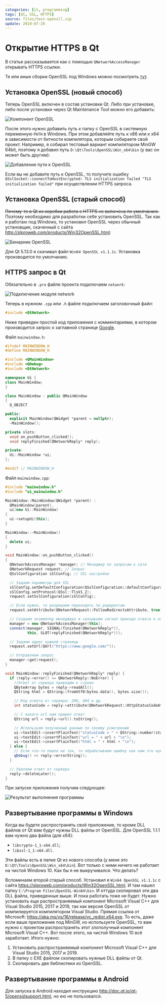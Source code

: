 ```yaml
---
categories: [it, programming]
tags: [Qt, SSL, HTTPS]
source: files/test-opensll.zip
update: 2019-07-26
---
```


# Открытие HTTPS в Qt

В статье рассказывается как с помощью `QNetworkAccessManager` открывать HTTPS ссылки.

Те или иные сборки OpenSSL под Windows можно посмотреть [тут](https://wiki.openssl.org/index.php/Binaries).

## Установка OpenSSL (новый способ)

Теперь OpenSSL включен в состав установки Qt. Либо при установке, либо после установки через Qt Maintenance Tool можно его добавить:

![Компонент OpenSSL](img/qt-openssl.png)

После этого нужно добавить путь к папку с OpenSSL в системную переменную `PATH` в Windows. При этом добавляйте путь к x86 или к x64 в зависимости от битности компилятора, которым собираете свой проект. Например, я собирал тестовый вариант компилятором MinGW 64bit, поэтому я добавил путь `D:\Qt\Tools\OpenSSL\Win_x64\bin` (у вас он может быть другим):

![Добавление пути к OpenSSL](img/path.png)

Если вы не добавите путь к OpenSSL, то получите ошибку `QSslSocket::connectToHostEncrypted: TLS initialization failed "TLS initialization failed"` при осуществлении HTTPS запроса.

## Установка OpenSSL (старый способ)

~~Почему-то в Qt из коробки работа с HTTPS не включена по умолчанию.~~ Поэтому необходимо для разработки себе установить OpenSSL. Так как я работаю под Windows, то установил OpenSSL через обычный установщик, скаченный с сайта <http://slproweb.com/products/Win32OpenSSL.html>:

![Бинарник OpenSSL](img/download.png)

Для Qt 5.13.0 я скачивал файл `Win64 OpenSSL v1.1.1c`. Установка производится по умолчанию.

## HTTPS запрос в Qt

Обязательно в `.pro` файле проекта подключаем `network`:

![Подключение модуля network](img/pro.png)

Теперь в нужном `.cpp` или `.h` файле подключаем заголовочный файл:

```cpp
#include <QtNetwork>
```

Ниже приведен простой код приложения с комментариями, в котором производится запрос к заглавной странице [Google](https://www.google.com/).

Файл `mainwindow.h`:

```cpp
#ifndef MAINWINDOW_H
#define MAINWINDOW_H

#include <QMainWindow>
#include <QDebug>
#include <QtNetwork>

namespace Ui {
class MainWindow;
}

class MainWindow : public QMainWindow
{
  Q_OBJECT

public:
  explicit MainWindow(QWidget *parent = nullptr);
  ~MainWindow();

private slots:
  void on_pushButton_clicked();
  void replyFinished(QNetworkReply* reply);

private:
  Ui::MainWindow *ui;
};

#endif // MAINWINDOW_H
```

Файл `mainwindow.cpp`:

```cpp
#include "mainwindow.h"
#include "ui_mainwindow.h"

MainWindow::MainWindow(QWidget *parent) :
  QMainWindow(parent),
  ui(new Ui::MainWindow)
{
  ui->setupUi(this);
}

MainWindow::~MainWindow()
{
  delete ui;
}

void MainWindow::on_pushButton_clicked()
{
  QNetworkAccessManager *manager; // Менеджер по запросам к сети
  QNetworkRequest request; // Запрос
  QSslConfiguration sSlConfig; // SSL настройки

  // Задаем параметры для SSL
  sSlConfig.setDefaultConfiguration(QSslConfiguration::defaultConfiguration());
  sSlConfig.setProtocol(QSsl::TlsV1_2);
  request.setSslConfiguration(sSlConfig);

  // Если нужно, то разрешаем переходить по редиректам
  request.setAttribute(QNetworkRequest::FollowRedirectsAttribute, true);

  // Создаем экземпляр менеджера и связываем сигнал прихода ответа к какому-нибудь слоту
  manager = new QNetworkAccessManager(this);
  connect(manager, SIGNAL(finished(QNetworkReply*)),
          this, SLOT(replyFinished(QNetworkReply*)));

  // Задаем адрес нужной страницы
  request.setUrl(QUrl("https://www.google.com/"));

  // Отправляем запрос
  manager->get(request);
}

void MainWindow::replyFinished(QNetworkReply* reply) {
  if (reply->error() == QNetworkReply::NoError) {
    //Ответ от сервера приводим к строке
    QByteArray bytes = reply->readAll();
    QString html = QString::fromUtf8(bytes.data(), bytes.size());

    // Код ответа от сервера: 200, 404 и др.
    int statusCode = reply->attribute(QNetworkRequest::HttpStatusCodeAttribute).toInt();

    // С какого url нам пришел ответ
    QString url = reply->url().toString();

    // Используем полученные данные по своему усмотрению
    ui->textEdit->insertPlainText("statusCode = " + QString::number(statusCode) + "\n");
    ui->textEdit->insertPlainText("url = " + url + "\n");
    ui->textEdit->insertPlainText("html = " + html + "\n");
  } else {
    // Если что-то пошло не так, то обрабатываем ошибку как нам это нужно
    qDebug() << reply->errorString();
  }

  // Удаляем ответ от сервера
  reply->deleteLater();
}
```

При запуске приложения получим следующее:

![Результат выполнения программы](img/run.png)

## Развертывание программы в Windows

Когда вы будете распространять своё приложение, то кроме DLL файлов от Qt вам будут нужны DLL файлы от OpenSSL. Для OpenSSL 1.1.1 вам нужно два файла (для x64):

- `libcrypto-1_1-x64.dll`;
- `libssl-1_1-x64.dll`.

Эти файлы есть в папке Qt из нового способа (у меня это `D:\Qt\Tools\OpenSSL\Win_x64\bin`). Вот только с ними ничего не работает на чистой Windows 10. Как бы я не выкручивался. Что делать?

Вспоминаем второй старый способ. Установил я `Win64 OpenSSL v1.1.1c` с сайта <https://slproweb.com/products/Win32OpenSSL.html>. И там нашел папку `C:\Program Files\OpenSSL-Win64\bin`. И оттуда скопировал эти два DLL файла, приведенные выше. И пока работать тоже не будет. Нужно установить еще распространяемый компонент Microsoft Visual C++ для Visual Studio 2015, 2017 и 2019, так как версия OpenSSL от компилируется компилятором Visual Studio. Прямая ссылка от Microsoft: <https://aka.ms/vs/16/release/vc_redist.x64.exe>. То есть, даже если ваше приложение под MinGW, но используете OpenSSL, то вам нужно с проектом распространять этот злополучный компонент Microsoft Visual C++. Вот после этого, на чистой Windows 10 всё заработает. Итого нужно:

1. Установить распространяемый компонент Microsoft Visual C++ для Visual Studio 2015, 2017 и 2019.
2. В папку с EXE файлом скопировать нужные DLL файлы от Qt.
3. Скопировать две библиотеки из OpenSSL.

## Развертывание программы в Android

Для запуска в Android находил инструкцию <http://doc.qt.io/qt-5/opensslsupport.html>, но ею не пользовался.
